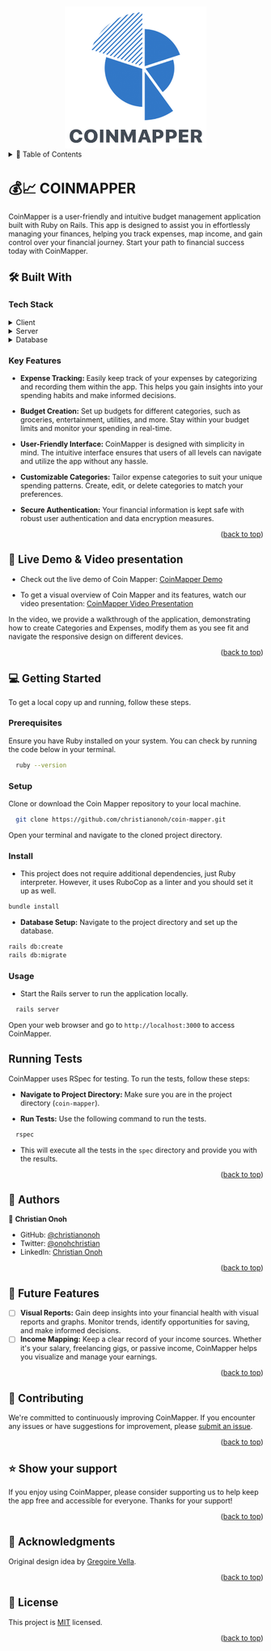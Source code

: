 <a name="readme-top"></a>

<div align="center">
  <img src="./app/assets/images/logo.png" alt="logo" width="280"  height="auto" />
  <br/>

  <!-- <h3><b>Book Town</b></h3> -->

</div>

<!-- TABLE OF CONTENTS -->
<details>
<summary> 📗 Table of Contents</summary>

- [📖 About the Project](#about-project)
  - [🛠 Built With](#built-with)
    - [Tech Stack](#tech-stack)
    - [Key Features](#key-features)
  - [🚀 Live Demo & Video presentation](#live-demo)
- [💻 Getting Started](#getting-started)
  - [Setup](#setup)
  - [Prerequisites](#prerequisites)
  - [Install](#install)
  - [Usage](#usage)
  - [Run tests](#run-tests)
- [👥 Authors](#authors)
- [🔭 Future Features](#future-features)
- [🤝 Contributing](#contributing)
- [⭐️ Show your support](#support)
- [🙏 Acknowledgements](#acknowledgements)
<!-- - [❓ FAQ (OPTIONAL)](#faq) -->
- [📝 License](#license)
</details>
<!-- PROJECT DESCRIPTION -->

# 💰📈 COINMAPPER <a name="about-project"></a>

CoinMapper is a user-friendly and intuitive budget management application built with Ruby on Rails. This app is designed to assist you in effortlessly managing your finances, helping you track expenses, map income, and gain control over your financial journey. Start your path to financial success today with CoinMapper.
## 🛠 Built With <a name="built-with"></a>

### Tech Stack <a name="tech-stack"></a>

<details>
  <summary>Client</summary>
  <ul>
    <li><a href="https://rubyonrails.org">Ruby on Rails</a></li>
  </ul>
</details>

<details>
  <summary>Server</summary>
  <ul>
    <li>LocalHost</li>
  </ul>
</details>

<details>
<summary>Database</summary>
  <ul>
    <li><a href="https://www.postgresql.org/">PostgreSQL</a></li>
  </ul>
</details>

<!-- Features -->

### Key Features <a name="key-features"></a>

- **Expense Tracking:** Easily keep track of your expenses by categorizing and recording them within the app. This helps you gain insights into your spending habits and make informed decisions.

- **Budget Creation:** Set up budgets for different categories, such as groceries, entertainment, utilities, and more. Stay within your budget limits and monitor your spending in real-time.

- **User-Friendly Interface:** CoinMapper is designed with simplicity in mind. The intuitive interface ensures that users of all levels can navigate and utilize the app without any hassle.

- **Customizable Categories:** Tailor expense categories to suit your unique spending patterns. Create, edit, or delete categories to match your preferences.

- **Secure Authentication:** Your financial information is kept safe with robust user authentication and data encryption measures.

<p align="right">(<a href="#readme-top">back to top</a>)</p>

<!-- LIVE DEMO -->

## 🚀 Live Demo & Video presentation<a name="live-demo"></a>

- Check out the live demo of Coin Mapper: [CoinMapper Demo](https://coinmapper.onrender.com/)

- To get a visual overview of Coin Mapper and its features, watch our video presentation: [CoinMapper Video Presentation](https://www.loom.com/share/40eae9e00ab047baa81124a3f50965f5?sid=7e9a48fe-e4a1-4676-8327-64ff6f57c564)

In the video, we provide a walkthrough of the application, demonstrating how to create Categories and Expenses, modify them as you see fit and navigate the responsive design on different devices.

<p align="right">(<a href="#readme-top">back to top</a>)</p>  

<!-- GETTING STARTED -->

## 💻 Getting Started <a name="getting-started"></a>

To get a local copy up and running, follow these steps.

### Prerequisites

Ensure you have Ruby installed on your system. You can check by running the code below in your terminal.
```sh
  ruby --version
```
### Setup

Clone or download the Coin Mapper repository to your local machine.
```sh
  git clone https://github.com/christianonoh/coin-mapper.git
```
Open your terminal and navigate to the cloned project directory.

### Install

- This project does not require additional dependencies, just Ruby interpreter. However, it uses RuboCop as a linter and you should set it up as well.

```sh
bundle install
```
- **Database Setup:** Navigate to the project directory and set up the database.
```sh
rails db:create
rails db:migrate
```
### Usage
 - Start the Rails server to run the application locally.

```sh
  rails server
```
Open your web browser and go to `http://localhost:3000` to access CoinMapper.

## Running Tests

CoinMapper uses RSpec for testing. To run the tests, follow these steps:

- **Navigate to Project Directory:** Make sure you are in the project directory (`coin-mapper`).

- **Run Tests:** Use the following command to run the tests.
```sh
  rspec
```
- This will execute all the tests in the `spec` directory and provide you with the results.

<p align="right">(<a href="#readme-top">back to top</a>)</p>

<!-- AUTHORS -->

## 👥 Authors <a name="authors"></a>

👤 **Christian Onoh**

- GitHub: [@christianonoh](https://github.com/christianonoh)
- Twitter: [@onohchristian](https://twitter.com/onohchristian)
- LinkedIn: [Christian Onoh](https://www.linkedin.com/in/christianonoh)

<p align="right">(<a href="#readme-top">back to top</a>)</p>

<!-- FUTURE FEATURES -->

## 🔭 Future Features <a name="future-features"></a>

- [ ] **Visual Reports:** Gain deep insights into your financial health with visual reports and graphs. Monitor trends, identify opportunities for saving, and make informed decisions.
- [ ] **Income Mapping:** Keep a clear record of your income sources. Whether it's your salary, freelancing gigs, or passive income, CoinMapper helps you visualize and manage your earnings.
<p align="right">(<a href="#readme-top">back to top</a>)</p>

<!-- CONTRIBUTING -->

## 🤝 Contributing <a name="contributing"></a>

We're committed to continuously improving CoinMapper. If you encounter any issues or have suggestions for improvement, please [submit an issue](https://github.com/christianonoh/coin-mapper/issues).

<p align="right">(<a href="#readme-top">back to top</a>)</p>

<!-- SUPPORT -->

## ⭐️ Show your support <a name="support"></a>

If you enjoy using CoinMapper, please consider supporting us to help keep the app free and accessible for everyone. Thanks for your support!

<p align="right">(<a href="#readme-top">back to top</a>)</p>

<!-- ACKNOWLEDGEMENTS -->

## 🙏 Acknowledgments <a name="acknowledgements"></a>

Original design idea by [Gregoire Vella](https://www.behance.net/gregoirevella).

<p align="right">(<a href="#readme-top">back to top</a>)</p>


<!-- LICENSE -->

## 📝 License <a name="license"></a>

This project is [MIT](./LICENSE) licensed.

<p align="right">(<a href="#readme-top">back to top</a>)</p>
